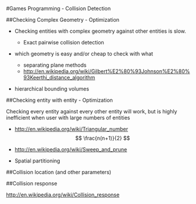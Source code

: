 #Games Programming - Collision Detection


##Checking Complex Geometry - Optimization

- Checking entities with complex geometry against other entities is slow.
  - Exact pairwise collision detection

- which geometry is easy and/or cheap to check with what
  - separating plane methods
  - http://en.wikipedia.org/wiki/Gilbert%E2%80%93Johnson%E2%80%93Keerthi_distance_algorithm

- hierarchical bounding volumes

##Checking entity with entity - Optimization

Checking every entity against every other entity will work, but is highly inefficient when user with large numbers of entities

  - http://en.wikipedia.org/wiki/Triangular_number
    $$
      \frac{n(n+1)}{2}
    $$

- http://en.wikipedia.org/wiki/Sweep_and_prune

- Spatial partitioning


##Collision location (and other parameters)

##Collision response

http://en.wikipedia.org/wiki/Collision_response

